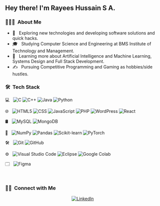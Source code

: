 <h2> Hey there! I'm Rayees Hussain S A.</h2>

<h3> 👨🏻‍💻 &nbsp;About Me </h3>

- 🤔 &nbsp; Exploring new technologies and developing software solutions and quick hacks.
- 🎓 &nbsp; Studying Computer Science and Engineering at BMS Institute of Technology and Management.
- 🌱 &nbsp; Learning more about Artificial Intelligence and Machine Learning, Systems Design and Full Stack Development.
- ✍️ &nbsp; Pursuing Competitive Programming and Gaming as hobbies/side hustles.
<h3> 🛠 &nbsp;Tech Stack</h3>

💻 &nbsp;
![C](https://img.shields.io/badge/-C++-333333?style=flat&logo=c&logoColor=00599C)
![C++](https://img.shields.io/badge/-C++-333333?style=flat&logo=C%2B%2B&logoColor=00599C)
![Java](https://img.shields.io/badge/-Java-333333?style=flat&logo=Java&logoColor=007396)
![Python](https://img.shields.io/badge/-Python-333333?style=flat&logo=python)

🌐 &nbsp;
![HTML5](https://img.shields.io/badge/-HTML5-333333?style=flat&logo=HTML5)
![CSS](https://img.shields.io/badge/-CSS-333333?style=flat&logo=CSS3&logoColor=1572B6)
![JavaScript](https://img.shields.io/badge/-JavaScript-333333?style=flat&logo=javascript)
![PHP](https://img.shields.io/badge/PHP-333333?logo=PHP)
![WordPress](https://img.shields.io/badge/Wordpress-333333?logo=WordPress)
![React](https://img.shields.io/badge/-React-333333?style=flat&logo=react)

🛢 &nbsp;
![MySQL](https://img.shields.io/badge/-MySQL-333333?style=flat&logo=mysql)
![MongoDB](https://img.shields.io/badge/-MongoDB-333333?style=flat&logo=mongodb)

🤖 &nbsp;
![NumPy](https://img.shields.io/badge/NumPy-333333?logo=NumPy)
![Pandas](https://img.shields.io/badge/Pandas-333333?logo=pandas)
![Scikit-learn](https://img.shields.io/badge/Scikit--learn-333333?logo=scikit-learn)
![PyTorch](https://img.shields.io/badge/PyTorch-333333?logo=PyTorch)

🛠 &nbsp;
![Git](https://img.shields.io/badge/-Git-333333?style=flat&logo=git)
![GitHub](https://img.shields.io/badge/-GitHub-333333?style=flat&logo=github)

⚙️ &nbsp;
![Visual Studio Code](https://img.shields.io/badge/-Visual%20Studio%20Code-333333?style=flat&logo=visual-studio-code&logoColor=007ACC)
![Eclipse](https://img.shields.io/badge/-Eclipse-333333?style=flat&logo=eclipse-ide&logoColor=2C2255)
![Google Colab](https://img.shields.io/badge/Colab-333333?logo=Google%20Colab)

🗔 &nbsp;
![Figma](https://img.shields.io/badge/Figma-333333?logo=Figma)

<br/>

<h3> 🤝🏻 &nbsp;Connect with Me </h3>

<p align="center">
<a href="https://www.linkedin.com/in/rayees-hussain-s-a-754338250/"><img alt="LinkedIn" src="https://img.shields.io/badge/LinkedIn-Rayees%20Hussain%20S%20A-blue?style=flat-square&logo=linkedin"></a>
</p>
